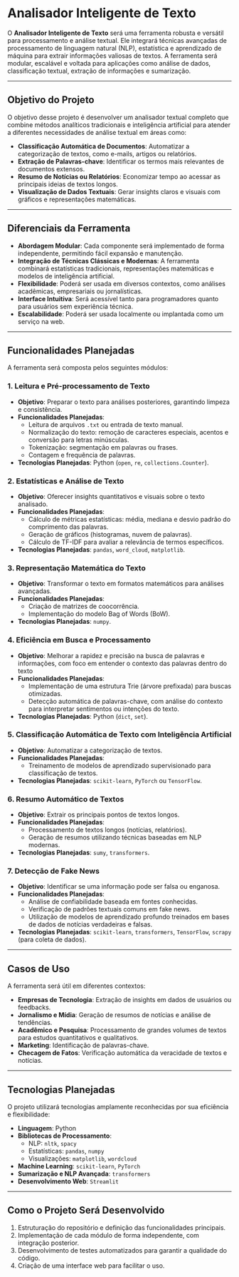 # **Analisador Inteligente de Texto**

O **Analisador Inteligente de Texto** será uma ferramenta robusta e versátil para processamento e análise textual. Ele integrará técnicas avançadas de processamento de linguagem natural (NLP), estatística e aprendizado de máquina para extrair informações valiosas de textos. A ferramenta será modular, escalável e voltada para aplicações como análise de dados, classificação textual, extração de informações e sumarização.

---

## **Objetivo do Projeto**

O objetivo desse projeto é desenvolver um analisador textual completo que combine métodos analíticos tradicionais e inteligência artificial para atender a diferentes necessidades de análise textual em áreas como:  

- **Classificação Automática de Documentos**: Automatizar a categorização de textos, como e-mails, artigos ou relatórios.  
- **Extração de Palavras-chave**: Identificar os termos mais relevantes de documentos extensos.  
- **Resumo de Notícias ou Relatórios**: Economizar tempo ao acessar as principais ideias de textos longos.  
- **Visualização de Dados Textuais**: Gerar insights claros e visuais com gráficos e representações matemáticas.  

---

## **Diferenciais da Ferramenta**

- **Abordagem Modular**: Cada componente será implementado de forma independente, permitindo fácil expansão e manutenção.  
- **Integração de Técnicas Clássicas e Modernas**: A ferramenta combinará estatísticas tradicionais, representações matemáticas e modelos de inteligência artificial.  
- **Flexibilidade**: Poderá ser usada em diversos contextos, como análises acadêmicas, empresariais ou jornalísticas.  
- **Interface Intuitiva**: Será acessível tanto para programadores quanto para usuários sem experiência técnica.  
- **Escalabilidade**: Poderá ser usada localmente ou implantada como um serviço na web.  

---

## **Funcionalidades Planejadas**

A ferramenta será composta pelos seguintes módulos:  

### 1. Leitura e Pré-processamento de Texto  
- **Objetivo**: Preparar o texto para análises posteriores, garantindo limpeza e consistência.  
- **Funcionalidades Planejadas**:  
  - Leitura de arquivos `.txt` ou entrada de texto manual.  
  - Normalização do texto: remoção de caracteres especiais, acentos e conversão para letras minúsculas.  
  - Tokenização: segmentação em palavras ou frases.  
  - Contagem e frequência de palavras.  
- **Tecnologias Planejadas**: Python (`open`, `re`, `collections.Counter`).  

### 2. Estatísticas e Análise de Texto  
- **Objetivo**: Oferecer insights quantitativos e visuais sobre o texto analisado.  
- **Funcionalidades Planejadas**:  
  - Cálculo de métricas estatísticas: média, mediana e desvio padrão do comprimento das palavras.  
  - Geração de gráficos (histogramas, nuvem de palavras).  
  - Cálculo de TF-IDF para avaliar a relevância de termos específicos.  
- **Tecnologias Planejadas**: `pandas`, `word_cloud`, `matplotlib`.  

### 3. Representação Matemática do Texto  
- **Objetivo**: Transformar o texto em formatos matemáticos para análises avançadas.  
- **Funcionalidades Planejadas**:  
  - Criação de matrizes de coocorrência.  
  - Implementação do modelo Bag of Words (BoW).  
- **Tecnologias Planejadas**: `numpy`.  

### 4. Eficiência em Busca e Processamento  
- **Objetivo**: Melhorar a rapidez e precisão na busca de palavras e informações, com foco em entender o contexto das palavras dentro do texto  
- **Funcionalidades Planejadas**:  
  - Implementação de uma estrutura Trie (árvore prefixada) para buscas otimizadas.  
  - Detecção automática de palavras-chave, com análise do contexto para interpretar sentimentos ou intenções do texto.  
- **Tecnologias Planejadas**: Python (`dict`, `set`).  

### 5. Classificação Automática de Texto com Inteligência Artificial  
- **Objetivo**: Automatizar a categorização de textos.
- **Funcionalidades Planejadas**:  
  - Treinamento de modelos de aprendizado supervisionado para classificação de textos.   
- **Tecnologias Planejadas**: `scikit-learn`, `PyTorch` ou `TensorFlow`.  

### 6. Resumo Automático de Textos  
- **Objetivo**: Extrair os principais pontos de textos longos.  
- **Funcionalidades Planejadas**:  
  - Processamento de textos longos (notícias, relatórios).  
  - Geração de resumos utilizando técnicas baseadas em NLP modernas.  
- **Tecnologias Planejadas**: `sumy`, `transformers`.  

### 7. Detecção de Fake News  
- **Objetivo**: Identificar se uma informação pode ser falsa ou enganosa.  
- **Funcionalidades Planejadas**:  
  - Análise de confiabilidade baseada em fontes conhecidas.  
  - Verificação de padrões textuais comuns em fake news.  
  - Utilização de modelos de aprendizado profundo treinados em bases de dados de notícias verdadeiras e falsas.  
- **Tecnologias Planejadas**: `scikit-learn`, `transformers`, `TensorFlow`, `scrapy` (para coleta de dados).  

---

## **Casos de Uso**

A ferramenta será útil em diferentes contextos:  
- **Empresas de Tecnologia**: Extração de insights em dados de usuários ou feedbacks.  
- **Jornalismo e Mídia**: Geração de resumos de notícias e análise de tendências.  
- **Acadêmico e Pesquisa**: Processamento de grandes volumes de textos para estudos quantitativos e qualitativos.  
- **Marketing**: Identificação de palavras-chave.  
- **Checagem de Fatos**: Verificação automática da veracidade de textos e notícias.  

---

## **Tecnologias Planejadas**

O projeto utilizará tecnologias amplamente reconhecidas por sua eficiência e flexibilidade:  
- **Linguagem**: Python  
- **Bibliotecas de Processamento**:  
  - NLP: `nltk`, `spacy`  
  - Estatísticas: `pandas`, `numpy`  
  - Visualizações: `matplotlib`, `wordcloud`  
- **Machine Learning**: `scikit-learn`, `PyTorch`  
- **Sumarização e NLP Avançada**: `transformers`  
- **Desenvolvimento Web**:  `Streamlit`  

---

## **Como o Projeto Será Desenvolvido**

1. Estruturação do repositório e definição das funcionalidades principais.  
2. Implementação de cada módulo de forma independente, com integração posterior.  
3. Desenvolvimento de testes automatizados para garantir a qualidade do código.  
4. Criação de uma interface web para facilitar o uso.  

